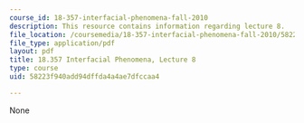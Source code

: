 ```yaml
---
course_id: 18-357-interfacial-phenomena-fall-2010
description: This resource contains information regarding lecture 8.
file_location: /coursemedia/18-357-interfacial-phenomena-fall-2010/58223f940add94dffda4a4ae7dfccaa4_MIT18_357F10_Lecture8.pdf
file_type: application/pdf
layout: pdf
title: 18.357 Interfacial Phenomena, Lecture 8
type: course
uid: 58223f940add94dffda4a4ae7dfccaa4

---
```

None